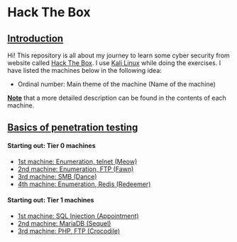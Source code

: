 # Hack The Box

## <ins>Introduction

Hi! This repository is all about my journey to learn some cyber security from website called [Hack The Box](https://www.hackthebox.com/). I use [Kali Linux](https://www.kali.org/) while doing the exercises. I have listed the machines below in the following idea:

- Ordinal number: Main theme of the machine (Name of the machine)

<ins>**Note**</ins> that a more detailed description can be found in the contents of each machine.

## <ins>Basics of penetration testing

#### Starting out: Tier 0 machines

* [1st machine: Enumeration, telnet (Meow)](Meow/README.md)
* [2nd machine: Enumeration, FTP (Fawn)](Fawn/README.md)
* [3rd machine: SMB (Dance)](Dance/README.md)
* [4th machine: Enumeration, Redis (Redeemer)](Redeemer/README.md)

#### Starting out: Tier 1 machines

* [1st machine: SQL Injection (Appointment)](Appointment/README.md)
* [2nd machine: MariaDB (Sequel)](Sequel/README.md)
* [3rd machine: PHP, FTP (Crocodile)](Crocodile/README.md)